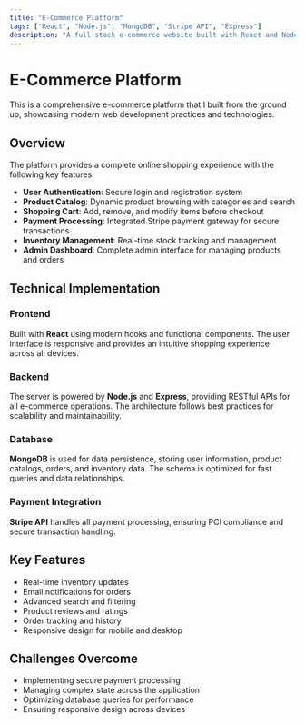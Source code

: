 ```yaml
---
title: "E-Commerce Platform"
tags: ["React", "Node.js", "MongoDB", "Stripe API", "Express"]
description: "A full-stack e-commerce website built with React and Node.js, featuring user authentication, payment integration, and inventory management."
---
```


# E-Commerce Platform

This is a comprehensive e-commerce platform that I built from the ground up, showcasing modern web development practices and technologies.

## Overview

The platform provides a complete online shopping experience with the following key features:

- **User Authentication**: Secure login and registration system
- **Product Catalog**: Dynamic product browsing with categories and search
- **Shopping Cart**: Add, remove, and modify items before checkout
- **Payment Processing**: Integrated Stripe payment gateway for secure transactions
- **Inventory Management**: Real-time stock tracking and management
- **Admin Dashboard**: Complete admin interface for managing products and orders

## Technical Implementation

### Frontend
Built with **React** using modern hooks and functional components. The user interface is responsive and provides an intuitive shopping experience across all devices.

### Backend
The server is powered by **Node.js** and **Express**, providing RESTful APIs for all e-commerce operations. The architecture follows best practices for scalability and maintainability.

### Database
**MongoDB** is used for data persistence, storing user information, product catalogs, orders, and inventory data. The schema is optimized for fast queries and data relationships.

### Payment Integration
**Stripe API** handles all payment processing, ensuring PCI compliance and secure transaction handling.

## Key Features

- Real-time inventory updates
- Email notifications for orders
- Advanced search and filtering
- Product reviews and ratings
- Order tracking and history
- Responsive design for mobile and desktop

## Challenges Overcome

- Implementing secure payment processing
- Managing complex state across the application
- Optimizing database queries for performance
- Ensuring responsive design across devices